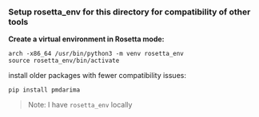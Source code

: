 ### Setup rosetta_env for this directory for compatibility of other tools

**Create a virtual environment in Rosetta mode:**

```shell
arch -x86_64 /usr/bin/python3 -m venv rosetta_env
source rosetta_env/bin/activate
```

 install older packages with fewer compatibility issues:

 ```shell
 pip install pmdarima
 ```

> Note: I have `rosetta_env` locally
